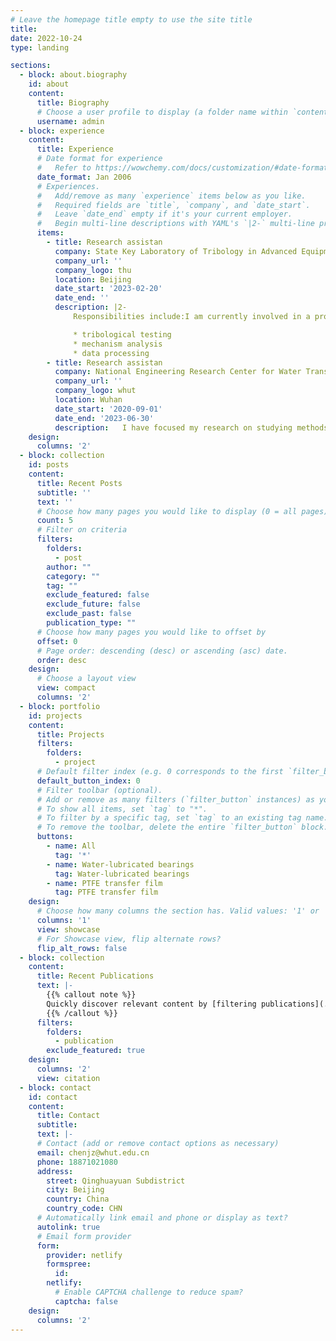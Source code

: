 ```yaml
---
# Leave the homepage title empty to use the site title
title:
date: 2022-10-24
type: landing

sections:
  - block: about.biography
    id: about
    content:
      title: Biography
      # Choose a user profile to display (a folder name within `content/authors/`)
      username: admin
  - block: experience
    content:
      title: Experience
      # Date format for experience
      #   Refer to https://wowchemy.com/docs/customization/#date-format
      date_format: Jan 2006
      # Experiences.
      #   Add/remove as many `experience` items below as you like.
      #   Required fields are `title`, `company`, and `date_start`.
      #   Leave `date_end` empty if it's your current employer.
      #   Begin multi-line descriptions with YAML's `|2-` multi-line prefix.
      items:
        - title: Research assistan
          company: State Key Laboratory of Tribology in Advanced Equipment
          company_url: ''
          company_logo: thu
          location: Beijing
          date_start: '2023-02-20'
          date_end: ''
          description: |2-
              Responsibilities include:I am currently involved in a project titled 'Mechanisms in transfer film evolution of PTFE coating on mating surface texturing.' This project aims to investigate the transfer film evolution mechanisms of polytetrafluoroethylene (PTFE) coating on textured mating surfaces. The transfer film is a thin layer that transfers from the coating surface to the mating surface and plays a crucial role in reducing friction and wear. By gaining a deeper understanding of the interactions and influencing factors between PTFE coatings and textured mating surfaces, our research aims to reveal the mechanisms and behavior of transfer film evolution. We employ experimental methods, combining microscopic observations, material characterization techniques, surface analysis, and friction-wear testing, to study the effects of different texture features on transfer film formation and performance. Through this research, we hope to provide new insights and solutions for improving coating technologies and enhancing the wear resistance and lubrication performance of mating surfaces.

              * tribological testing
              * mechanism analysis
              * data processing
        - title: Research assistan
          company: National Engineering Research Center for Water Transport Safety
          company_url: ''
          company_logo: whut
          location: Wuhan
          date_start: '2020-09-01'
          date_end: '2023-06-30'
          description:   I have focused my research on studying methods to enhance the performance of ship water-lubricated bearings. Specifically, I have investigated various approaches aimed at improving the lubrication efficiency, reducing frictional losses, and enhancing the overall durability and reliability of these bearings in marine environments. My research has involved experimental investigations, numerical modeling, and analysis of the effects of different factors such as bearing design, material selection, water properties, and operating conditions. Additionally, I have explored the utilization of advanced technologies, such as surface modifications and additives, to optimize the performance of water-lubricated bearings. Through my work, I aim to contribute to the development of more efficient and environmentally-friendly bearing systems for marine applications.In addition, I have also been involved in the development of a high-temperature and high-pressure cylinder liner piston ring test rig, where I was responsible for designing the sealing components and some parts of the power system.
    design:
      columns: '2'
  - block: collection
    id: posts
    content:
      title: Recent Posts
      subtitle: ''
      text: ''
      # Choose how many pages you would like to display (0 = all pages)
      count: 5
      # Filter on criteria
      filters:
        folders:
          - post
        author: ""
        category: ""
        tag: ""
        exclude_featured: false
        exclude_future: false
        exclude_past: false
        publication_type: ""
      # Choose how many pages you would like to offset by
      offset: 0
      # Page order: descending (desc) or ascending (asc) date.
      order: desc
    design:
      # Choose a layout view
      view: compact
      columns: '2'
  - block: portfolio
    id: projects
    content:
      title: Projects
      filters:
        folders:
          - project
      # Default filter index (e.g. 0 corresponds to the first `filter_button` instance below).
      default_button_index: 0
      # Filter toolbar (optional).
      # Add or remove as many filters (`filter_button` instances) as you like.
      # To show all items, set `tag` to "*".
      # To filter by a specific tag, set `tag` to an existing tag name.
      # To remove the toolbar, delete the entire `filter_button` block.
      buttons:
        - name: All
          tag: '*'
        - name: Water-lubricated bearings
          tag: Water-lubricated bearings
        - name: PTFE transfer film 
          tag: PTFE transfer film 
    design:
      # Choose how many columns the section has. Valid values: '1' or '2'.
      columns: '1'
      view: showcase
      # For Showcase view, flip alternate rows?
      flip_alt_rows: false
  - block: collection
    content:
      title: Recent Publications
      text: |-
        {{% callout note %}}
        Quickly discover relevant content by [filtering publications](./publication/).
        {{% /callout %}}
      filters:
        folders:
          - publication
        exclude_featured: true
    design:
      columns: '2'
      view: citation
  - block: contact
    id: contact
    content:
      title: Contact
      subtitle:
      text: |-
      # Contact (add or remove contact options as necessary)
      email: chenjz@whut.edu.cn
      phone: 18871021080
      address:
        street: Qinghuayuan Subdistrict
        city: Beijing
        country: China
        country_code: CHN
      # Automatically link email and phone or display as text?
      autolink: true
      # Email form provider
      form:
        provider: netlify
        formspree:
          id:
        netlify:
          # Enable CAPTCHA challenge to reduce spam?
          captcha: false
    design:
      columns: '2'
---
```

